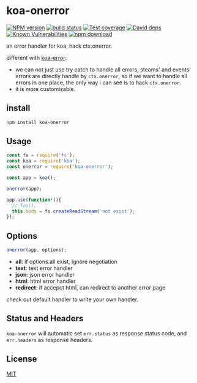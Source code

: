 koa-onerror
=================

[![NPM version][npm-image]][npm-url]
[![build status][travis-image]][travis-url]
[![Test coverage][codecov-image]][codecov-url]
[![David deps][david-image]][david-url]
[![Known Vulnerabilities][snyk-image]][snyk-url]
[![npm download][download-image]][download-url]

[npm-image]: https://img.shields.io/npm/v/koa-onerror.svg?style=flat
[npm-url]: https://npmjs.org/package/koa-onerror
[travis-image]: https://img.shields.io/travis/koajs/onerror.svg?style=flat
[travis-url]: https://travis-ci.org/koajs/onerror
[codecov-image]: https://codecov.io/gh/koajs/onerror/branch/master/graph/badge.svg
[codecov-url]: https://codecov.io/gh/koajs/onerror
[david-image]: https://img.shields.io/david/koajs/onerror.svg?style=flat
[david-url]: https://david-dm.org/koajs/onerror
[snyk-image]: https://snyk.io/test/npm/koa-onerror/badge.svg?style=flat-square
[snyk-url]: https://snyk.io/test/npm/koa-onerror
[download-image]: https://img.shields.io/npm/dm/koa-onerror.svg?style=flat-square
[download-url]: https://npmjs.org/package/koa-onerror

an error handler for koa, hack ctx.onerror.

different with [koa-error](https://github.com/kosjs/koa):
- we can not just use try catch to handle all errors, steams' and events'
errors are directly handle by `ctx.onerror`, so if we want to handle all
errors in one place, the only way i can see is to hack `ctx.onerror`.
- it is more customizable.

## install

```bash
npm install koa-onerror
```

## Usage

```js
const fs = require('fs');
const koa = require('koa');
const onerror = require('koa-onerror');

const app = koa();

onerror(app);

app.use(function*(){
  // foo();
  this.body = fs.createReadStream('not exist');
});
```

## Options

```js
onerror(app, options);
```

* **all**: if options.all exist, ignore negotiation
* **text**: text error handler
* **json**: json error handler
* **html**: html error handler
* **redirect**: if accepct html, can redirect to another error page

check out default handler to write your own handler.

## Status and Headers

`koa-onerror` will automatic set `err.status` as response status code, and `err.headers` as response headers.

## License

[MIT](LICENSE)
